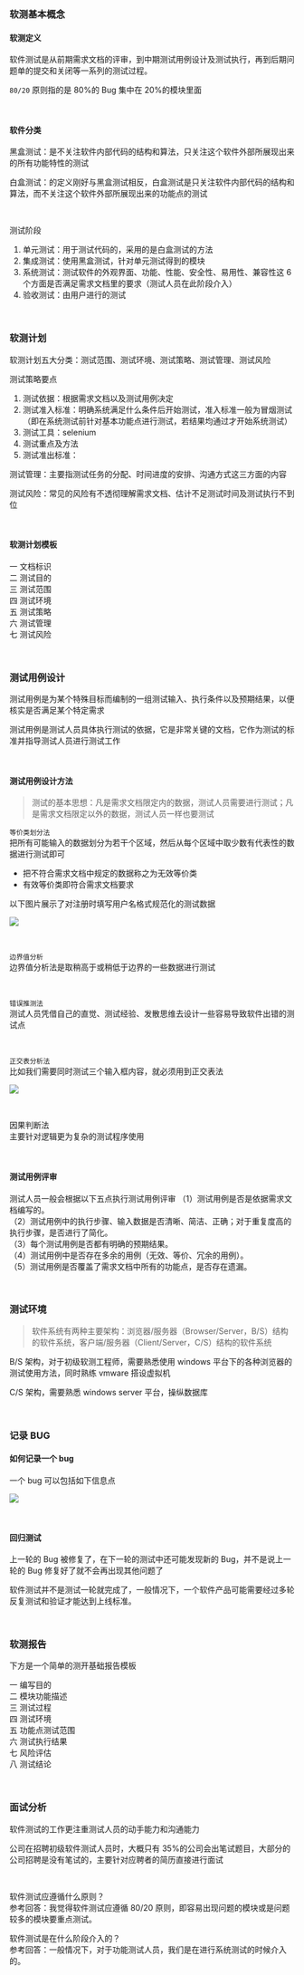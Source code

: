 ### 软测基本概念

#### 软测定义

软件测试是从前期需求文档的评审，到中期测试用例设计及测试执行，再到后期问题单的提交和关闭等一系列的测试过程。

`80/20` 原则指的是 80%的 Bug 集中在 20%的模块里面

<br>

#### 软件分类

黑盒测试：是不关注软件内部代码的结构和算法，只关注这个软件外部所展现出来的所有功能特性的测试

白盒测试：的定义刚好与黑盒测试相反，白盒测试是只关注软件内部代码的结构和算法，而不关注这个软件外部所展现出来的功能点的测试

<br>

测试阶段

1. 单元测试：用于测试代码的，采用的是白盒测试的方法
2. 集成测试：使用黑盒测试，针对单元测试得到的模块
3. 系统测试：测试软件的外观界面、功能、性能、安全性、易用性、兼容性这 6 个方面是否满足需求文档里的要求（测试人员在此阶段介入）
4. 验收测试：由用户进行的测试

<br>

### 软测计划

软测计划五大分类：测试范围、测试环境、测试策略、测试管理、测试风险

测试策略要点

1. 测试依据：根据需求文档以及测试用例决定
2. 测试准入标准：明确系统满足什么条件后开始测试，准入标准一般为冒烟测试（即在系统测试前针对基本功能点进行测试，若结果均通过才开始系统测试）
3. 测试工具：selenium
4. 测试重点及方法
5. 测试准出标准：

测试管理：主要指测试任务的分配、时间进度的安排、沟通方式这三方面的内容

测试风险：常见的风险有不透彻理解需求文档、估计不足测试时间及测试执行不到位

<br>

#### 软测计划模板

一 文档标识  
二 测试目的  
三 测试范围  
四 测试环境  
五 测试策略  
六 测试管理  
七 测试风险

<br>

### 测试用例设计

测试用例是为某个特殊目标而编制的一组测试输入、执行条件以及预期结果，以便核实是否满足某个特定需求

测试用例是测试人员具体执行测试的依据，它是非常关键的文档，它作为测试的标准并指导测试人员进行测试工作

<br>

#### 测试用例设计方法

> 测试的基本思想：凡是需求文档限定内的数据，测试人员需要进行测试；凡是需求文档限定以外的数据，测试人员一样也要测试

`等价类划分法`  
把所有可能输入的数据划分为若干个区域，然后从每个区域中取少数有代表性的数据进行测试即可

- 把不符合需求文档中规定的数据称之为无效等价类
- 有效等价类即符合需求文档要求

以下图片展示了对注册时填写用户名格式规范化的测试数据

![](./img/softtest/st1.png)

<br>

`边界值分析`  
边界值分析法是取稍高于或稍低于边界的一些数据进行测试

<br>

`错误推测法`  
测试人员凭借自己的直觉、测试经验、发散思维去设计一些容易导致软件出错的测试点

<br>

`正交表分析法`  
比如我们需要同时测试三个输入框内容，就必须用到正交表法

![](./img/softtest/st2.png)

<br>

因果判断法  
主要针对逻辑更为复杂的测试程序使用

<br>

#### 测试用例评审

测试人员一般会根据以下五点执行测试用例评审
（1）测试用例是否是依据需求文档编写的。  
（2）测试用例中的执行步骤、输入数据是否清晰、简洁、正确；对于重复度高的执行步骤，是否进行了简化。  
（3）每个测试用例是否都有明确的预期结果。  
（4）测试用例中是否存在多余的用例（无效、等价、冗余的用例）。  
（5）测试用例是否覆盖了需求文档中所有的功能点，是否存在遗漏。

<br>

### 测试环境

> 软件系统有两种主要架构：浏览器/服务器（Browser/Server，B/S）结构的软件系统，客户端/服务器（Client/Server，C/S）结构的软件系统

B/S 架构，对于初级软测工程师，需要熟悉使用 windows 平台下的各种浏览器的测试使用方法，同时熟练 vmware 搭设虚拟机

C/S 架构，需要熟悉 windows server 平台，操纵数据库

<br>

### 记录 BUG

#### 如何记录一个 bug

一个 bug 可以包括如下信息点

![](./img/softtest/st3.png)

<br>

#### 回归测试

上一轮的 Bug 被修复了，在下一轮的测试中还可能发现新的 Bug，并不是说上一轮的 Bug 修复好了就不会再出现其他问题了

软件测试并不是测试一轮就完成了，一般情况下，一个软件产品可能需要经过多轮反复测试和验证才能达到上线标准。

<br>

### 软测报告

下方是一个简单的测开基础报告模板

一 编写目的  
二 模块功能描述  
三 测试过程  
四 测试环境  
五 功能点测试范围  
六 测试执行结果  
七 风险评估  
八 测试结论

<br>

### 面试分析

软件测试的工作更注重测试人员的动手能力和沟通能力

公司在招聘初级软件测试人员时，大概只有 35%的公司会出笔试题目，大部分的公司招聘是没有笔试的，主要针对应聘者的简历直接进行面试

<br>

软件测试应遵循什么原则？  
参考回答：我觉得软件测试应遵循 80/20 原则，即容易出现问题的模块或是问题较多的模块要重点测试。

软件测试是在什么阶段介入的？  
参考回答：一般情况下，对于功能测试人员，我们是在进行系统测试的时候介入的。

